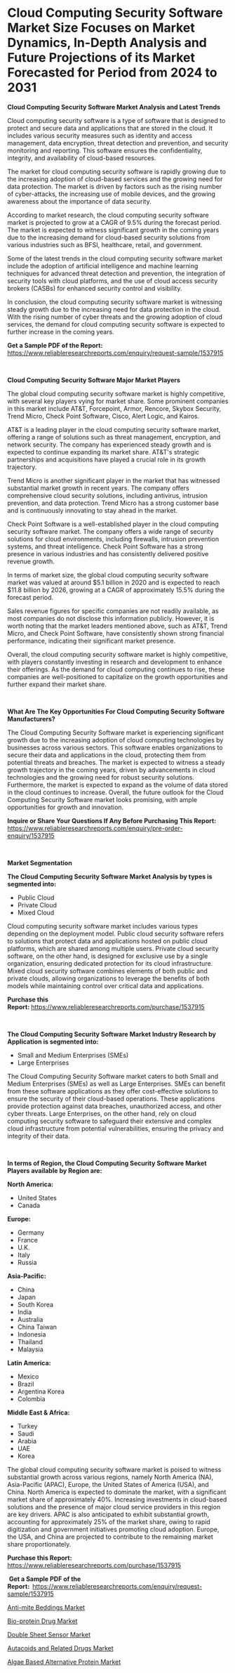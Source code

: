 <p><h1>Cloud Computing Security Software Market Size Focuses on Market Dynamics, In-Depth Analysis and Future Projections of its Market Forecasted for Period from 2024 to 2031</h1></p><p><strong>Cloud Computing Security Software Market Analysis and Latest Trends</strong></p>
<p><p>Cloud computing security software is a type of software that is designed to protect and secure data and applications that are stored in the cloud. It includes various security measures such as identity and access management, data encryption, threat detection and prevention, and security monitoring and reporting. This software ensures the confidentiality, integrity, and availability of cloud-based resources.</p><p>The market for cloud computing security software is rapidly growing due to the increasing adoption of cloud-based services and the growing need for data protection. The market is driven by factors such as the rising number of cyber-attacks, the increasing use of mobile devices, and the growing awareness about the importance of data security.</p><p>According to market research, the cloud computing security software market is projected to grow at a CAGR of 9.5% during the forecast period. The market is expected to witness significant growth in the coming years due to the increasing demand for cloud-based security solutions from various industries such as BFSI, healthcare, retail, and government.</p><p>Some of the latest trends in the cloud computing security software market include the adoption of artificial intelligence and machine learning techniques for advanced threat detection and prevention, the integration of security tools with cloud platforms, and the use of cloud access security brokers (CASBs) for enhanced security control and visibility.</p><p>In conclusion, the cloud computing security software market is witnessing steady growth due to the increasing need for data protection in the cloud. With the rising number of cyber threats and the growing adoption of cloud services, the demand for cloud computing security software is expected to further increase in the coming years.</p></p>
<p><strong>Get a Sample PDF of the Report:&nbsp;</strong> <a href="https://www.reliableresearchreports.com/enquiry/request-sample/1537915">https://www.reliableresearchreports.com/enquiry/request-sample/1537915</a></p>
<p>&nbsp;</p>
<p><strong>Cloud Computing Security Software Major Market Players</strong></p>
<p><p>The global cloud computing security software market is highly competitive, with several key players vying for market share. Some prominent companies in this market include AT&T, Forcepoint, Armor, Rencore, Skybox Security, Trend Micro, Check Point Software, Cisco, Alert Logic, and Kairos.</p><p>AT&T is a leading player in the cloud computing security software market, offering a range of solutions such as threat management, encryption, and network security. The company has experienced steady growth and is expected to continue expanding its market share. AT&T's strategic partnerships and acquisitions have played a crucial role in its growth trajectory.</p><p>Trend Micro is another significant player in the market that has witnessed substantial market growth in recent years. The company offers comprehensive cloud security solutions, including antivirus, intrusion prevention, and data protection. Trend Micro has a strong customer base and is continuously innovating to stay ahead in the market.</p><p>Check Point Software is a well-established player in the cloud computing security software market. The company offers a wide range of security solutions for cloud environments, including firewalls, intrusion prevention systems, and threat intelligence. Check Point Software has a strong presence in various industries and has consistently delivered positive revenue growth.</p><p>In terms of market size, the global cloud computing security software market was valued at around $5.1 billion in 2020 and is expected to reach $11.8 billion by 2026, growing at a CAGR of approximately 15.5% during the forecast period.</p><p>Sales revenue figures for specific companies are not readily available, as most companies do not disclose this information publicly. However, it is worth noting that the market leaders mentioned above, such as AT&T, Trend Micro, and Check Point Software, have consistently shown strong financial performance, indicating their significant market presence.</p><p>Overall, the cloud computing security software market is highly competitive, with players constantly investing in research and development to enhance their offerings. As the demand for cloud computing continues to rise, these companies are well-positioned to capitalize on the growth opportunities and further expand their market share.</p></p>
<p>&nbsp;</p>
<p><strong>What Are The Key Opportunities For Cloud Computing Security Software Manufacturers?</strong></p>
<p><p>The Cloud Computing Security Software market is experiencing significant growth due to the increasing adoption of cloud computing technologies by businesses across various sectors. This software enables organizations to secure their data and applications in the cloud, protecting them from potential threats and breaches. The market is expected to witness a steady growth trajectory in the coming years, driven by advancements in cloud technologies and the growing need for robust security solutions. Furthermore, the market is expected to expand as the volume of data stored in the cloud continues to increase. Overall, the future outlook for the Cloud Computing Security Software market looks promising, with ample opportunities for growth and innovation.</p></p>
<p><strong>Inquire or Share Your Questions If Any Before Purchasing This Report:</strong> <a href="https://www.reliableresearchreports.com/enquiry/pre-order-enquiry/1537915">https://www.reliableresearchreports.com/enquiry/pre-order-enquiry/1537915</a></p>
<p>&nbsp;</p>
<p><strong>Market Segmentation</strong></p>
<p><strong>The Cloud Computing Security Software Market Analysis by types is segmented into:</strong></p>
<p><ul><li>Public Cloud</li><li>Private Cloud</li><li>Mixed Cloud</li></ul></p>
<p><p>Cloud computing security software market includes various types depending on the deployment model. Public cloud security software refers to solutions that protect data and applications hosted on public cloud platforms, which are shared among multiple users. Private cloud security software, on the other hand, is designed for exclusive use by a single organization, ensuring dedicated protection for its cloud infrastructure. Mixed cloud security software combines elements of both public and private clouds, allowing organizations to leverage the benefits of both models while maintaining control over critical data and applications.</p></p>
<p><strong>Purchase this Report:&nbsp;</strong><a href="https://www.reliableresearchreports.com/purchase/1537915">https://www.reliableresearchreports.com/purchase/1537915</a></p>
<p>&nbsp;</p>
<p><strong>The Cloud Computing Security Software Market Industry Research by Application is segmented into:</strong></p>
<p><ul><li>Small and Medium Enterprises (SMEs)</li><li>Large Enterprises</li></ul></p>
<p><p>The Cloud Computing Security Software market caters to both Small and Medium Enterprises (SMEs) as well as Large Enterprises. SMEs can benefit from these software applications as they offer cost-effective solutions to ensure the security of their cloud-based operations. These applications provide protection against data breaches, unauthorized access, and other cyber threats. Large Enterprises, on the other hand, rely on cloud computing security software to safeguard their extensive and complex cloud infrastructure from potential vulnerabilities, ensuring the privacy and integrity of their data.</p></p>
<p>&nbsp;</p>
<p><strong>In terms of Region, the Cloud Computing Security Software Market Players available by Region are:</strong></p>
<p>
    <p> <strong> North America: </strong>
        <ul>
            <li>United States</li>
            <li>Canada</li>
        </ul>
        </p> 
    <p> <strong> Europe: </strong>
        <ul>
            <li>Germany</li>
            <li>France</li>
            <li>U.K.</li>
            <li>Italy</li>
            <li>Russia</li>
        </ul>
        </p> 
    <p> <strong> Asia-Pacific: </strong>
        <ul>
            <li>China</li>
            <li>Japan</li>
            <li>South Korea</li>
            <li>India</li>
            <li>Australia</li>
            <li>China Taiwan</li>
            <li>Indonesia</li>
            <li>Thailand</li>
            <li>Malaysia</li>
        </ul>
        </p> 
    <p> <strong> Latin America: </strong>
        <ul>
            <li>Mexico</li>
            <li>Brazil</li>
            <li>Argentina Korea</li>
            <li>Colombia</li>
        </ul>
        </p> 
    <p> <strong> Middle East & Africa: </strong>
        <ul>
            <li>Turkey</li>
            <li>Saudi</li>
            <li>Arabia</li>
            <li>UAE</li>
            <li>Korea</li>
        </ul>
    </p>
    </p>
<p><p>The global cloud computing security software market is poised to witness substantial growth across various regions, namely North America (NA), Asia-Pacific (APAC), Europe, the United States of America (USA), and China. North America is expected to dominate the market, with a significant market share of approximately 40%. Increasing investments in cloud-based solutions and the presence of major cloud service providers in this region are key drivers. APAC is also anticipated to exhibit substantial growth, accounting for approximately 25% of the market share, owing to rapid digitization and government initiatives promoting cloud adoption. Europe, the USA, and China are projected to contribute to the remaining market share proportionately.</p></p>
<p><strong>Purchase this Report: </strong><a href="https://www.reliableresearchreports.com/purchase/1537915">https://www.reliableresearchreports.com/purchase/1537915</a></p>
<p>&nbsp;<strong>Get a Sample PDF of the Report:&nbsp;&nbsp;</strong><a href="https://www.reliableresearchreports.com/enquiry/request-sample/1537915">https://www.reliableresearchreports.com/enquiry/request-sample/1537915</a></p>
<p><strong></strong></p>
<p><p><a href="https://medium.com/@londonhilll/anti-mite-beddings-market-trends-and-market-analysis-forecasted-for-period-2024-2031-13cb191ec373">Anti-mite Beddings Market</a></p><p><a href="https://github.com/GroverBarry/Market-Research-Report-List-3/blob/main/bio-protein-drug-market.md">Bio-protein Drug Market</a></p><p><a href="https://medium.com/@londonhilll/double-sheet-sensor-market-trends-forecast-and-competitive-analysis-to-2031-478a5803454d">Double Sheet Sensor Market</a></p><p><a href="https://medium.com/@londonhilll/autacoids-and-related-drugs-market-research-report-its-history-and-forecast-2024-to-2031-2f5a7a3e18c8">Autacoids and Related Drugs Market</a></p><p><a href="https://github.com/fiixsa/Market-Research-Report-List-1/blob/main/algae-based-alternative-protein-market.md">Algae Based Alternative Protein Market</a></p></p>
